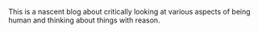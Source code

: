 This is a nascent blog about critically looking at various aspects of being human and thinking about things with reason.
